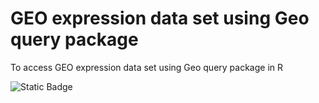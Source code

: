 # GEO expression data set using Geo query package
To access GEO expression data set using Geo query package in R


![Static Badge](https://img.shields.io/badge/R_Language-programing)
